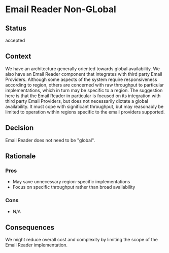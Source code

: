 # Email Reader Non-GLobal

## Status

accepted

## Context

We have an architecture generally oriented towards global availability. We also have an Email Reader component that integrates with third party Email Providers. Although some aspects of the system require responsiveness according to region, others are concerned with raw throughput to particular implementations, which in turn may be specific to a region. The suggestion here is that the Email Reader in particular is focused on its integration with third party Email Providers, but does not necessarily dictate a global availability. It must cope with significant throughput, but may reasonably be limited to operation within regions specific to the email providers supported.

## Decision

Email Reader does not need to be "global".

## Rationale

### Pros

- May save unnecessary region-specific implementations
- Focus on specific throughput rather than broad availability

### Cons

- N/A

## Consequences

We might reduce overall cost and complexity by limiting the scope of the Email Reader implementation.
